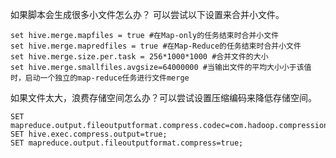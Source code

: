 如果脚本会生成很多小文件怎么办？ 可以尝试以下设置来合并小文件。
```
set hive.merge.mapfiles = true #在Map-only的任务结束时合并小文件
set hive.merge.mapredfiles = true #在Map-Reduce的任务结束时合并小文件
set hive.merge.size.per.task = 256*1000*1000 #合并文件的大小
set hive.merge.smallfiles.avgsize=64000000 #当输出文件的平均大小小于该值时，启动一个独立的map-reduce任务进行文件merge
```
如果文件太大，浪费存储空间怎么办？可以尝试设置压缩编码来降低存储空间。
```
SET mapreduce.output.fileoutputformat.compress.codec=com.hadoop.compression.lzo.LzopCodec;
SET hive.exec.compress.output=true;
SET mapreduce.output.fileoutputformat.compress=true;
```

